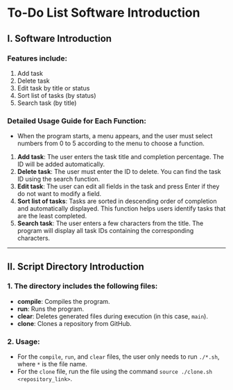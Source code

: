 # To-Do List Software Introduction

## I. Software Introduction

### Features include:
1. Add task
2. Delete task
3. Edit task by title or status
4. Sort list of tasks (by status)
5. Search task (by title)

### Detailed Usage Guide for Each Function:
- When the program starts, a menu appears, and the user must select numbers from 0 to 5 according to the menu to choose a function.
1. **Add task**: The user enters the task title and completion percentage. The ID will be added automatically.
2. **Delete task**: The user must enter the ID to delete. You can find the task ID using the search function.
3. **Edit task**: The user can edit all fields in the task and press Enter if they do not want to modify a field.
4. **Sort list of tasks**: Tasks are sorted in descending order of completion and automatically displayed. This function helps users identify tasks that are the least completed.
5. **Search task**: The user enters a few characters from the title. The program will display all task IDs containing the corresponding characters.

---

## II. Script Directory Introduction

### 1. The directory includes the following files:
- **compile**: Compiles the program.
- **run**: Runs the program.
- **clear**: Deletes generated files during execution (in this case, `main`).
- **clone**: Clones a repository from GitHub.

### 2. Usage:
- For the `compile`, `run`, and `clear` files, the user only needs to run `./*.sh`, where `*` is the file name.
- For the `clone` file, run the file using the command `source ./clone.sh <repository_link>`.